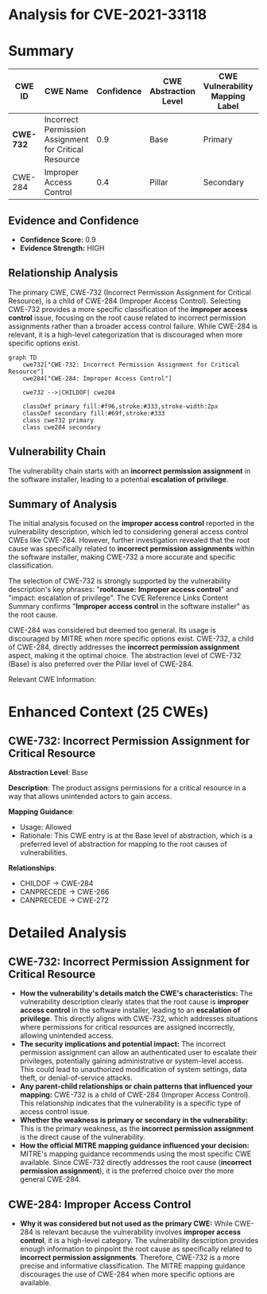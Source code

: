 # Analysis for CVE-2021-33118

# Summary
| CWE ID | CWE Name | Confidence | CWE Abstraction Level | CWE Vulnerability Mapping Label | CWE-Vulnerability Mapping Notes |
|---|---|---|---|---|---|
| **CWE-732** | Incorrect Permission Assignment for Critical Resource | 0.9 | Base | Primary | Allowed |
| CWE-284 | Improper Access Control | 0.4 | Pillar | Secondary | Discouraged |

## Evidence and Confidence

*   **Confidence Score:** 0.9
*   **Evidence Strength:** HIGH

## Relationship Analysis
The primary CWE, CWE-732 (Incorrect Permission Assignment for Critical Resource), is a child of CWE-284 (Improper Access Control). Selecting CWE-732 provides a more specific classification of the **improper access control** issue, focusing on the root cause related to incorrect permission assignments rather than a broader access control failure. While CWE-284 is relevant, it is a high-level categorization that is discouraged when more specific options exist.

```mermaid
graph TD
    cwe732["CWE-732: Incorrect Permission Assignment for Critical Resource"]
    cwe284["CWE-284: Improper Access Control"]
    
    cwe732 -->|CHILDOF| cwe284
    
    classDef primary fill:#f96,stroke:#333,stroke-width:2px
    classDef secondary fill:#69f,stroke:#333
    class cwe732 primary
    class cwe284 secondary
```

## Vulnerability Chain
The vulnerability chain starts with an **incorrect permission assignment** in the software installer, leading to a potential **escalation of privilege**.

## Summary of Analysis
The initial analysis focused on the **improper access control** reported in the vulnerability description, which led to considering general access control CWEs like CWE-284. However, further investigation revealed that the root cause was specifically related to **incorrect permission assignments** within the software installer, making CWE-732 a more accurate and specific classification.

The selection of CWE-732 is strongly supported by the vulnerability description's key phrases: "**rootcause:** **Improper access control**" and "impact: escalation of privilege". The CVE Reference Links Content Summary confirms "**Improper access control** in the software installer" as the root cause.

CWE-284 was considered but deemed too general. Its usage is discouraged by MITRE when more specific options exist. CWE-732, a child of CWE-284, directly addresses the **incorrect permission assignment** aspect, making it the optimal choice. The abstraction level of CWE-732 (Base) is also preferred over the Pillar level of CWE-284.

Relevant CWE Information:

# Enhanced Context (25 CWEs)

## CWE-732: Incorrect Permission Assignment for Critical Resource
**Abstraction Level**: Base

**Description**:
The product assigns permissions for a critical resource in a way that allows unintended actors to gain access.

**Mapping Guidance**:
- Usage: Allowed
- Rationale: This CWE entry is at the Base level of abstraction, which is a preferred level of abstraction for mapping to the root causes of vulnerabilities.

**Relationships**:
- CHILDOF -> CWE-284
- CANPRECEDE -> CWE-266
- CANPRECEDE -> CWE-272

# Detailed Analysis

## CWE-732: Incorrect Permission Assignment for Critical Resource

*   **How the vulnerability's details match the CWE's characteristics:** The vulnerability description clearly states that the root cause is **improper access control** in the software installer, leading to an **escalation of privilege**. This directly aligns with CWE-732, which addresses situations where permissions for critical resources are assigned incorrectly, allowing unintended access.
*   **The security implications and potential impact:** The incorrect permission assignment can allow an authenticated user to escalate their privileges, potentially gaining administrative or system-level access. This could lead to unauthorized modification of system settings, data theft, or denial-of-service attacks.
*   **Any parent-child relationships or chain patterns that influenced your mapping:** CWE-732 is a child of CWE-284 (Improper Access Control). This relationship indicates that the vulnerability is a specific type of access control issue.
*   **Whether the weakness is primary or secondary in the vulnerability:** This is the primary weakness, as the **incorrect permission assignment** is the direct cause of the vulnerability.
*   **How the official MITRE mapping guidance influenced your decision:** MITRE's mapping guidance recommends using the most specific CWE available. Since CWE-732 directly addresses the root cause (**incorrect permission assignment**), it is the preferred choice over the more general CWE-284.

## CWE-284: Improper Access Control

*   **Why it was considered but not used as the primary CWE:** While CWE-284 is relevant because the vulnerability involves **improper access control**, it is a high-level category. The vulnerability description provides enough information to pinpoint the root cause as specifically related to **incorrect permission assignments**. Therefore, CWE-732 is a more precise and informative classification. The MITRE mapping guidance discourages the use of CWE-284 when more specific options are available.